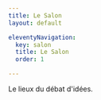 ```yaml
---
title: Le Salon
layout: default

eleventyNavigation:
  key: salon
  title: Le Salon
  order: 1

---
```


Le lieux du débat d'idées.
